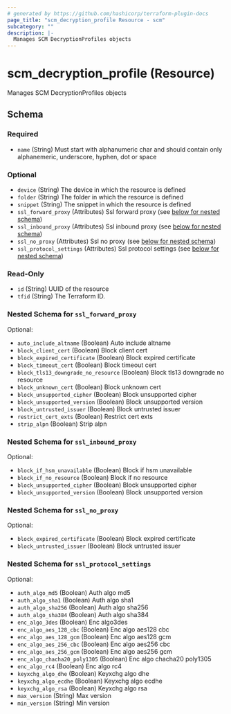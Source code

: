```yaml
---
# generated by https://github.com/hashicorp/terraform-plugin-docs
page_title: "scm_decryption_profile Resource - scm"
subcategory: ""
description: |-
  Manages SCM DecryptionProfiles objects
---
```


# scm_decryption_profile (Resource)

Manages SCM DecryptionProfiles objects



<!-- schema generated by tfplugindocs -->
## Schema

### Required

- `name` (String) Must start with alphanumeric char and should contain only alphanemeric, underscore, hyphen, dot or space

### Optional

- `device` (String) The device in which the resource is defined
- `folder` (String) The folder in which the resource is defined
- `snippet` (String) The snippet in which the resource is defined
- `ssl_forward_proxy` (Attributes) Ssl forward proxy (see [below for nested schema](#nestedatt--ssl_forward_proxy))
- `ssl_inbound_proxy` (Attributes) Ssl inbound proxy (see [below for nested schema](#nestedatt--ssl_inbound_proxy))
- `ssl_no_proxy` (Attributes) Ssl no proxy (see [below for nested schema](#nestedatt--ssl_no_proxy))
- `ssl_protocol_settings` (Attributes) Ssl protocol settings (see [below for nested schema](#nestedatt--ssl_protocol_settings))

### Read-Only

- `id` (String) UUID of the resource
- `tfid` (String) The Terraform ID.

<a id="nestedatt--ssl_forward_proxy"></a>
### Nested Schema for `ssl_forward_proxy`

Optional:

- `auto_include_altname` (Boolean) Auto include altname
- `block_client_cert` (Boolean) Block client cert
- `block_expired_certificate` (Boolean) Block expired certificate
- `block_timeout_cert` (Boolean) Block timeout cert
- `block_tls13_downgrade_no_resource` (Boolean) Block tls13 downgrade no resource
- `block_unknown_cert` (Boolean) Block unknown cert
- `block_unsupported_cipher` (Boolean) Block unsupported cipher
- `block_unsupported_version` (Boolean) Block unsupported version
- `block_untrusted_issuer` (Boolean) Block untrusted issuer
- `restrict_cert_exts` (Boolean) Restrict cert exts
- `strip_alpn` (Boolean) Strip alpn


<a id="nestedatt--ssl_inbound_proxy"></a>
### Nested Schema for `ssl_inbound_proxy`

Optional:

- `block_if_hsm_unavailable` (Boolean) Block if hsm unavailable
- `block_if_no_resource` (Boolean) Block if no resource
- `block_unsupported_cipher` (Boolean) Block unsupported cipher
- `block_unsupported_version` (Boolean) Block unsupported version


<a id="nestedatt--ssl_no_proxy"></a>
### Nested Schema for `ssl_no_proxy`

Optional:

- `block_expired_certificate` (Boolean) Block expired certificate
- `block_untrusted_issuer` (Boolean) Block untrusted issuer


<a id="nestedatt--ssl_protocol_settings"></a>
### Nested Schema for `ssl_protocol_settings`

Optional:

- `auth_algo_md5` (Boolean) Auth algo md5
- `auth_algo_sha1` (Boolean) Auth algo sha1
- `auth_algo_sha256` (Boolean) Auth algo sha256
- `auth_algo_sha384` (Boolean) Auth algo sha384
- `enc_algo_3des` (Boolean) Enc algo3des
- `enc_algo_aes_128_cbc` (Boolean) Enc algo aes128 cbc
- `enc_algo_aes_128_gcm` (Boolean) Enc algo aes128 gcm
- `enc_algo_aes_256_cbc` (Boolean) Enc algo aes256 cbc
- `enc_algo_aes_256_gcm` (Boolean) Enc algo aes256 gcm
- `enc_algo_chacha20_poly1305` (Boolean) Enc algo chacha20 poly1305
- `enc_algo_rc4` (Boolean) Enc algo rc4
- `keyxchg_algo_dhe` (Boolean) Keyxchg algo dhe
- `keyxchg_algo_ecdhe` (Boolean) Keyxchg algo ecdhe
- `keyxchg_algo_rsa` (Boolean) Keyxchg algo rsa
- `max_version` (String) Max version
- `min_version` (String) Min version
